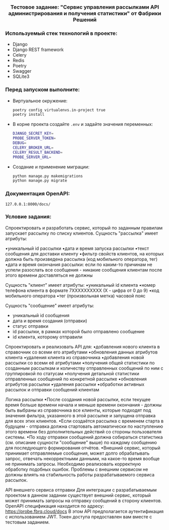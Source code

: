
  <h3 align="center">Тестовое задание: "Сервис управления рассылками API администрирования и получения статистики"
 от Фабрики Решений</h3>

### Используемый стек технологий в проекте:
* Django
* Django REST framework
* Celery
* Redis
* Poetry
* Swagger
* SQLite3

### Перед запуском выполните:

* Виртуальное окружение:
  ```sh
  poetry config virtualenvs.in-project true
  poetry install
  ```
* В корне проекта создайте ```.env``` и задайте значения переменных:
    ```sh
    DJANGO_SECRET_KEY=
    PROBE_SERVER_TOKEN=
    DEBUG=
    CELERY_BROKER_URL=
    CELERY_RESULT_BACKEND=
    PROBE_SERVER_URL=
    ```
* Cоздание и применение миграции:
    ```sh
    python manage.py makemigrations
    python manage.py migrate
    ```

### Документация OpenAPI:
    127.0.0.1:8000/docs/

### Условие задания:
Спроектировать и разработать сервис, который по заданным правилам запускает рассылку по списку клиентов.
Сущность "рассылка" имеет атрибуты:

•уникальный id рассылки
•дата и время запуска рассылки
•текст сообщения для доставки клиенту
•фильтр свойств клиентов, на которых должна быть произведена рассылка (код мобильного оператора, тег)
•дата и время окончания рассылки: если по каким-то причинам не успели разослать все сообщения - никакие сообщения клиентам после этого времени доставляться не должны

Сущность "клиент" имеет атрибуты:
•уникальный id клиента
•номер телефона клиента в формате 7XXXXXXXXXX (X - цифра от 0 до 9)
•код мобильного оператора
•тег (произвольная метка)
часовой пояс

Сущность "сообщение" имеет атрибуты:
* уникальный id сообщения
* дата и время создания (отправки)
* статус отправки
* id рассылки, в рамках которой было отправлено сообщение
* id клиента, которому отправили

Спроектировать и реализовать API для:
•добавления нового клиента в справочник со всеми его атрибутами
•обновления данных атрибутов клиента
•удаления клиента из справочника
•добавления новой рассылки со всеми её атрибутами
•получения общей статистики по созданным рассылкам и количеству отправленных сообщений по ним с группировкой по статусам
•получения детальной статистики отправленных сообщений по конкретной рассылке
•обновления атрибутов рассылки
•удаления рассылки
•обработки активных рассылок и отправки сообщений клиентам

Логика рассылки
•После создания новой рассылки, если текущее время больше времени начала и меньше времени окончания - должны быть выбраны из справочника все клиенты, которые подходят под значения фильтра, указанного в этой рассылке и запущена отправка для всех этих клиентов.
•Если создаётся рассылка с временем старта в будущем - отправка должна стартовать автоматически по наступлению этого времени без дополнительных действий со стороны пользователя системы.
•По ходу отправки сообщений должна собираться статистика (см. описание сущности "сообщение" выше) по каждому сообщению для последующего формирования отчётов.
•Внешний сервис, который принимает отправляемые сообщения, может долго обрабатывать запрос, отвечать некорректными данными, на какое-то время вообще не принимать запросы. Необходимо реализовать корректную обработку подобных ошибок. Проблемы с внешним сервисом не должны влиять на стабильность работы разрабатываемого сервиса рассылок.

API внешнего сервиса отправки
Для интеграции с разрабатываемым проектом в данном задании существует внешний сервис, который может принимать запросы на отправку сообщений в сторону клиентов.
OpenAPI спецификация находится по адресу: https://probe.fbrq.cloud/docs
В этом API предполагается аутентификация с использованием JWT. Токен доступа предоставлен вам вместе с тестовым заданием.
